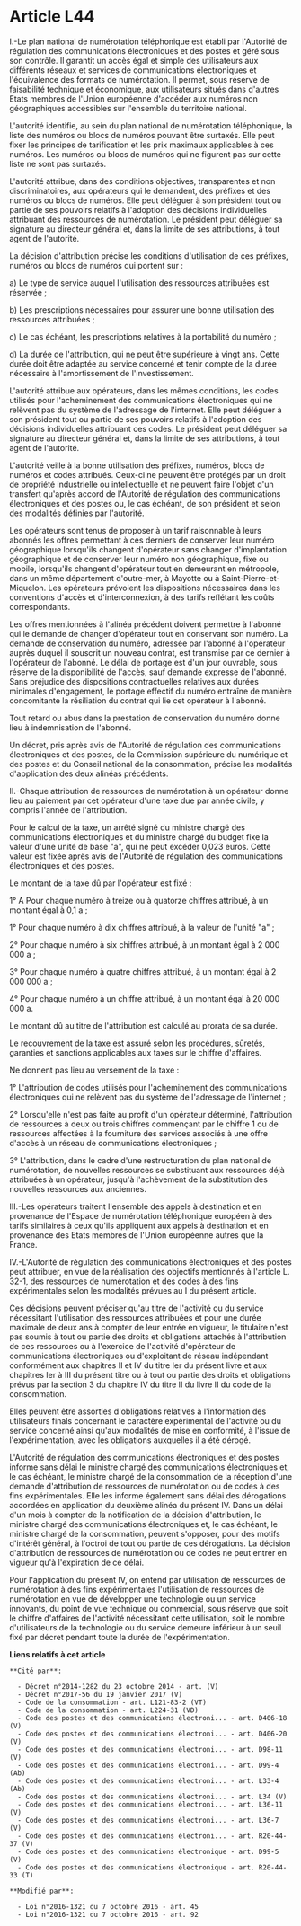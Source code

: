 # Article L44

I.-Le plan national de numérotation téléphonique est établi par l'Autorité de régulation des communications électroniques et
des postes et géré sous son contrôle. Il garantit un accès égal et simple des utilisateurs aux différents réseaux et services
de communications électroniques et l'équivalence des formats de numérotation. Il permet, sous réserve de faisabilité
technique et économique, aux utilisateurs situés dans d'autres Etats membres de l'Union européenne d'accéder aux numéros non
géographiques accessibles sur l'ensemble du territoire national. 

L'autorité identifie, au sein du plan national de numérotation téléphonique, la liste des numéros ou blocs de numéros pouvant
être surtaxés. Elle peut fixer les principes de tarification et les prix maximaux applicables à ces numéros. Les numéros ou
blocs de numéros qui ne figurent pas sur cette liste ne sont pas surtaxés. 

L'autorité attribue, dans des conditions objectives, transparentes et non discriminatoires, aux opérateurs qui le demandent,
des préfixes et des numéros ou blocs de numéros. Elle peut déléguer à son président tout ou partie de ses pouvoirs relatifs à
l'adoption des décisions individuelles attribuant des ressources de numérotation. Le président peut déléguer sa signature au
directeur général et, dans la limite de ses attributions, à tout agent de l'autorité.

La décision d'attribution précise les conditions d'utilisation de ces préfixes, numéros ou blocs de numéros qui portent
sur : 

a) Le type de service auquel l'utilisation des ressources attribuées est réservée ; 

b) Les prescriptions nécessaires pour assurer une bonne utilisation des ressources attribuées ; 

c) Le cas échéant, les prescriptions relatives à la portabilité du numéro ; 

d) La durée de l'attribution, qui ne peut être supérieure à vingt ans. Cette durée doit être adaptée au service concerné et
tenir compte de la durée nécessaire à l'amortissement de l'investissement. 

L'autorité attribue aux opérateurs, dans les mêmes conditions, les codes utilisés pour l'acheminement des communications
électroniques qui ne relèvent pas du système de l'adressage de l'internet. Elle peut déléguer à son président tout ou partie
de ses pouvoirs relatifs à l'adoption des décisions individuelles attribuant ces codes. Le président peut déléguer sa
signature au directeur général et, dans la limite de ses attributions, à tout agent de l'autorité.

L'autorité veille à la bonne utilisation des préfixes, numéros, blocs de numéros et codes attribués. Ceux-ci ne peuvent être
protégés par un droit de propriété industrielle ou intellectuelle et ne peuvent faire l'objet d'un transfert qu'après accord
de l'Autorité de régulation des communications électroniques et des postes ou, le cas échéant, de son président et selon des
modalités définies par l'autorité. 

Les opérateurs sont tenus de proposer à un tarif raisonnable à leurs abonnés les offres permettant à ces derniers de
conserver leur numéro géographique lorsqu'ils changent d'opérateur sans changer d'implantation géographique et de conserver
leur numéro non géographique, fixe ou mobile, lorsqu'ils changent d'opérateur tout en demeurant en métropole, dans un même
département d'outre-mer, à Mayotte ou à Saint-Pierre-et-Miquelon. Les opérateurs prévoient les dispositions nécessaires dans
les conventions d'accès et d'interconnexion, à des tarifs reflétant les coûts correspondants. 

Les offres mentionnées à l'alinéa précédent doivent permettre à l'abonné qui le demande de changer d'opérateur tout en
conservant son numéro. La demande de conservation du numéro, adressée par l'abonné à l'opérateur auprès duquel il souscrit un
nouveau contrat, est transmise par ce dernier à l'opérateur de l'abonné. Le délai de portage est d'un jour ouvrable, sous
réserve de la disponibilité de l'accès, sauf demande expresse de l'abonné. Sans préjudice des dispositions contractuelles
relatives aux durées minimales d'engagement, le portage effectif du numéro entraîne de manière concomitante la résiliation du
contrat qui lie cet opérateur à l'abonné. 

Tout retard ou abus dans la prestation de conservation du numéro donne lieu à indemnisation de l'abonné. 

Un décret, pris après avis de l'Autorité de régulation des communications électroniques et des postes, de la Commission
supérieure du numérique et des postes et du Conseil national de la consommation, précise les modalités d'application des deux
alinéas précédents. 

II.-Chaque attribution de ressources de numérotation à un opérateur donne lieu au paiement par cet opérateur d'une taxe due
par année civile, y compris l'année de l'attribution. 

Pour le calcul de la taxe, un arrêté signé du ministre chargé des communications électroniques et du ministre chargé du
budget fixe la valeur d'une unité de base "a", qui ne peut excéder 0,023 euros. Cette valeur est fixée après avis de
l'Autorité de régulation des communications électroniques et des postes. 

Le montant de la taxe dû par l'opérateur est fixé : 

1° A Pour chaque numéro à treize ou à quatorze chiffres attribué, à un montant égal à 0,1 a ; 

1° Pour chaque numéro à dix chiffres attribué, à la valeur de l'unité "a" ; 

2° Pour chaque numéro à six chiffres attribué, à un montant égal à 2 000 000 a ; 

3° Pour chaque numéro à quatre chiffres attribué, à un montant égal à 2 000 000 a ; 

4° Pour chaque numéro à un chiffre attribué, à un montant égal à 20 000 000 a. 

Le montant dû au titre de l'attribution est calculé au prorata de sa durée. 

Le recouvrement de la taxe est assuré selon les procédures, sûretés, garanties et sanctions applicables aux taxes sur le
chiffre d'affaires. 

Ne donnent pas lieu au versement de la taxe : 

1° L'attribution de codes utilisés pour l'acheminement des communications électroniques qui ne relèvent pas du système de
l'adressage de l'internet ; 

2° Lorsqu'elle n'est pas faite au profit d'un opérateur déterminé, l'attribution de ressources à deux ou trois chiffres
commençant par le chiffre 1 ou de ressources affectées à la fourniture des services associés à une offre d'accès à un réseau
de communications électroniques ; 

3° L'attribution, dans le cadre d'une restructuration du plan national de numérotation, de nouvelles ressources se
substituant aux ressources déjà attribuées à un opérateur, jusqu'à l'achèvement de la substitution des nouvelles ressources
aux anciennes. 

III.-Les opérateurs traitent l'ensemble des appels à destination et en provenance de l'Espace de numérotation téléphonique
européen à des tarifs similaires à ceux qu'ils appliquent aux appels à destination et en provenance des Etats membres de
l'Union européenne autres que la France.

IV.-L'Autorité de régulation des communications électroniques et des postes peut attribuer, en vue de la réalisation des
objectifs mentionnés à l'article L. 32-1, des ressources de numérotation et des codes à des fins expérimentales selon les
modalités prévues au I du présent article. 

Ces décisions peuvent préciser qu'au titre de l'activité ou du service nécessitant l'utilisation des ressources attribuées et
pour une durée maximale de deux ans à compter de leur entrée en vigueur, le titulaire n'est pas soumis à tout ou partie des
droits et obligations attachés à l'attribution de ces ressources ou à l'exercice de l'activité d'opérateur de communications
électroniques ou d'exploitant de réseau indépendant conformément aux chapitres II et IV du titre Ier du présent livre et aux
chapitres Ier à III du présent titre ou à tout ou partie des droits et obligations prévus par la section 3 du chapitre IV du
titre II du livre II du code de la consommation. 

Elles peuvent être assorties d'obligations relatives à l'information des utilisateurs finals concernant le caractère
expérimental de l'activité ou du service concerné ainsi qu'aux modalités de mise en conformité, à l'issue de
l'expérimentation, avec les obligations auxquelles il a été dérogé. 

L'Autorité de régulation des communications électroniques et des postes informe sans délai le ministre chargé des
communications électroniques et, le cas échéant, le ministre chargé de la consommation de la réception d'une demande
d'attribution de ressources de numérotation ou de codes à des fins expérimentales. Elle les informe également sans délai des
dérogations accordées en application du deuxième alinéa du présent IV. Dans un délai d'un mois à compter de la notification
de la décision d'attribution, le ministre chargé des communications électroniques et, le cas échéant, le ministre chargé de
la consommation, peuvent s'opposer, pour des motifs d'intérêt général, à l'octroi de tout ou partie de ces dérogations. La
décision d'attribution de ressources de numérotation ou de codes ne peut entrer en vigueur qu'à l'expiration de ce délai. 

Pour l'application du présent IV, on entend par utilisation de ressources de numérotation à des fins expérimentales
l'utilisation de ressources de numérotation en vue de développer une technologie ou un service innovants, du point de vue
technique ou commercial, sous réserve que soit le chiffre d'affaires de l'activité nécessitant cette utilisation, soit le
nombre d'utilisateurs de la technologie ou du service demeure inférieur à un seuil fixé par décret pendant toute la durée de
l'expérimentation.

**Liens relatifs à cet article**

	**Cité par**:

	  - Décret n°2014-1282 du 23 octobre 2014 - art. (V)
	  - Décret n°2017-56 du 19 janvier 2017 (V)
	  - Code de la consommation - art. L121-83-2 (VT)
	  - Code de la consommation - art. L224-31 (VD)
	  - Code des postes et des communications électroni... - art. D406-18 (V)
	  - Code des postes et des communications électroni... - art. D406-20 (V)
	  - Code des postes et des communications électroni... - art. D98-11 (V)
	  - Code des postes et des communications électroni... - art. D99-4 (Ab)
	  - Code des postes et des communications électroni... - art. L33-4 (Ab)
	  - Code des postes et des communications électroni... - art. L34 (V)
	  - Code des postes et des communications électroni... - art. L36-11 (V)
	  - Code des postes et des communications électroni... - art. L36-7 (V)
	  - Code des postes et des communications électroni... - art. R20-44-37 (V)
	  - Code des postes et des communications électronique - art. D99-5 (V)
	  - Code des postes et des communications électronique - art. R20-44-33 (T)

	**Modifié par**:

	  - Loi n°2016-1321 du 7 octobre 2016 - art. 45
	  - Loi n°2016-1321 du 7 octobre 2016 - art. 92
